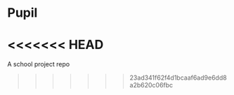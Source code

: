 # Pupil
<<<<<<< HEAD
=======
A school project repo
>>>>>>> 23ad341f62f4d1bcaaf6ad9e6dd8a2b620c06fbc
